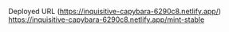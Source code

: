 Deployed URL (https://inquisitive-capybara-6290c8.netlify.app/)
https://inquisitive-capybara-6290c8.netlify.app/mint-stable
